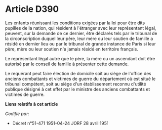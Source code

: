 # Article D390

Les enfants réunissant les conditions exigées par la loi pour être dits pupilles de la nation, qui résident à l'étranger avec
leur représentant légal, peuvent, sur la demande de ce dernier, être déclarés tels par le tribunal de la circonscription
duquel leur père, leur mère ou leur soutien de famille a résidé en dernier lieu ou par le tribunal de grande instance de
Paris si leur père, mère ou leur soutien n'a jamais résidé en territoire français.

Le représentant légal autre que le père, la mère ou un ascendant doit être autorisé par le conseil de famille à présenter
cette demande.

Le requérant peut faire élection de domicile soit au siège de l'office des anciens combattants et victimes de guerre du
département où est situé le tribunal compétent, soit au siège d'un établissement reconnu d'utilité publique désigné à cet
effet par le ministre des anciens combattants et victimes de guerre.

**Liens relatifs à cet article**

_Codifié par_:

  - Décret n°51-471 1951-04-24 JORF 28 avril 1951
